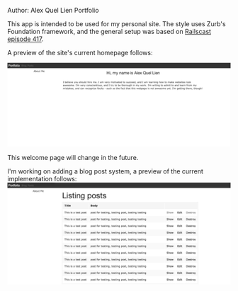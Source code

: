 Author: Alex Quel Lien
Portfolio

This app is intended to be used for my personal site.
The style uses Zurb's Foundation framework, and the general setup was based on [Railscast episode 417](http://railscasts.com/episodes/417-foundation?view=asciicast).

A preview of the site's current homepage follows:

![Homepage Screenshot](https://raw.githubusercontent.com/aqlien/portfolio/blog_post/app/assets/images/readme/homepage_screenshot.png)

This welcome page will change in the future.

I'm working on adding a blog post system, a preview of the current implementation follows:
![Blog Screenshot](https://raw.githubusercontent.com/aqlien/portfolio/blog_post/app/assets/images/readme/blog_screenshot.png)
